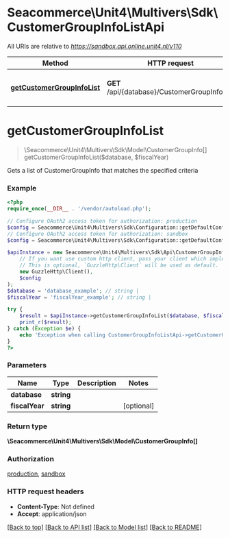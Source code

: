 # Seacommerce\Unit4\Multivers\Sdk\CustomerGroupInfoListApi

All URIs are relative to *https://sandbox.api.online.unit4.nl/v110*

Method | HTTP request | Description
------------- | ------------- | -------------
[**getCustomerGroupInfoList**](CustomerGroupInfoListApi.md#getCustomerGroupInfoList) | **GET** /api/{database}/CustomerGroupInfoList | Gets a list of CustomerGroupInfo that matches the specified criteria


# **getCustomerGroupInfoList**
> \Seacommerce\Unit4\Multivers\Sdk\Model\CustomerGroupInfo[] getCustomerGroupInfoList($database, $fiscalYear)

Gets a list of CustomerGroupInfo that matches the specified criteria

### Example
```php
<?php
require_once(__DIR__ . '/vendor/autoload.php');

// Configure OAuth2 access token for authorization: production
$config = Seacommerce\Unit4\Multivers\Sdk\Configuration::getDefaultConfiguration()->setAccessToken('YOUR_ACCESS_TOKEN');
// Configure OAuth2 access token for authorization: sandbox
$config = Seacommerce\Unit4\Multivers\Sdk\Configuration::getDefaultConfiguration()->setAccessToken('YOUR_ACCESS_TOKEN');

$apiInstance = new Seacommerce\Unit4\Multivers\Sdk\Api\CustomerGroupInfoListApi(
    // If you want use custom http client, pass your client which implements `GuzzleHttp\ClientInterface`.
    // This is optional, `GuzzleHttp\Client` will be used as default.
    new GuzzleHttp\Client(),
    $config
);
$database = 'database_example'; // string | 
$fiscalYear = 'fiscalYear_example'; // string | 

try {
    $result = $apiInstance->getCustomerGroupInfoList($database, $fiscalYear);
    print_r($result);
} catch (Exception $e) {
    echo 'Exception when calling CustomerGroupInfoListApi->getCustomerGroupInfoList: ', $e->getMessage(), PHP_EOL;
}
?>
```

### Parameters

Name | Type | Description  | Notes
------------- | ------------- | ------------- | -------------
 **database** | **string**|  |
 **fiscalYear** | **string**|  | [optional]

### Return type

**\Seacommerce\Unit4\Multivers\Sdk\Model\CustomerGroupInfo[]**

### Authorization

[production](../../README.md#production), [sandbox](../../README.md#sandbox)

### HTTP request headers

 - **Content-Type**: Not defined
 - **Accept**: application/json

[[Back to top]](#) [[Back to API list]](../../README.md#documentation-for-api-endpoints) [[Back to Model list]](../../README.md#documentation-for-models) [[Back to README]](../../README.md)

